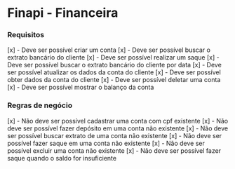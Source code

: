 # Finapi - Financeira

### Requisitos
[x] - Deve ser possível criar um conta
[x] - Deve ser possível buscar o extrato bancário do cliente
[x] - Deve ser possível realizar um saque
[x] - Deve ser possível buscar o extrato bancário do cliente por data 
[x] - Deve ser possível atualizar os dados da conta do cliente 
[x] - Deve ser possível obter dados da conta do cliente
[x] - Deve ser possível deletar uma conta 
[x] - Deve ser possível mostrar o balanço da conta 

### Regras de negócio
[x] - Não deve ser possível cadastrar uma conta com cpf existente
[x] - Não deve ser possível fazer depósito em uma conta não existente
[x] - Não deve ser possível buscar extrato de uma conta não existente 
[x] - Não deve ser possível fazer saque em uma conta não existente
[x] - Não deve ser possível excluir uma conta não existente
[x] - Não deve ser possível fazer saque quando o saldo for insuficiente